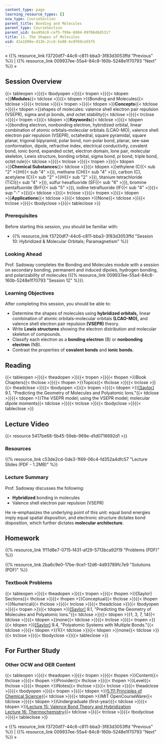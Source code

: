 ```yaml
---
content_type: page
learning_resource_types: []
ocw_type: CourseSection
parent_title: Bonding and Molecules
parent_type: CourseSection
parent_uid: 6ea956c8-cef5-f99e-6904-09f06d8d5317
title: 11. The Shapes of Molecules
uid: 42a1890e-d13b-2cc6-5e88-6c8f69ce55f5
---
```

« {{% resource_link f3720df7-44c6-c811-bba3-3f83d3053ffd "Previous" %}} | {{% resource_link 009937ee-55a4-84c8-160b-5248e1f70793 "Next" %}} »

## Session Overview

{{< tableopen >}}{{< tbodyopen >}}{{< tropen >}}{{< tdopen >}}**Modules**{{< tdclose >}}{{< tdopen >}}Bonding and Molecules{{< tdclose >}}{{< trclose >}}{{< tropen >}}{{< tdopen >}}**Concepts**{{< tdclose >}}{{< tdopen >}}shapes of molecules: valence shell electron pair repulsion (VSEPR), sigma and pi bonds, and octet stability{{< tdclose >}}{{< trclose >}}{{< tropen >}}{{< tdopen >}}**Keywords**{{< tdclose >}}{{< tdopen >}}bonding electron, nonbonding electron, hybridized orbital, linear combination of atomic orbitals–molecular orbitals (LCAO-MO), valence shell electron pair repulsion (VSEPR), octahedral, square pyramidal, square planar, trigonal bipyramid, polar bond, non-polar bond, planar, see-saw conformation, dipole, refractive index, electrical conductivity, covalent bond, ionic bond, expanded octet, electron domain, lone pair, molecular skeleton, Lewis structure, bonding orbital, sigma bond, pi bond, triple bond, octet rule{{< tdclose >}}{{< trclose >}}{{< tropen >}}{{< tdopen >}}**Chemical Substances**{{< tdclose >}}{{< tdopen >}}ethylene (C{{< sub "2" >}}H{{< sub "4" >}}), methane (CH{{< sub "4" >}}), carbon (C), acetylene (C{{< sub "2" >}}H{{< sub "2" >}}), titanium tetrachloride (TiCl{{< sub "4" >}}), sulfur hexafluoride (SF{{< sub "6" >}}), bromine pentafluoride (BrF{{< sub "5" >}}), iodine tetrafluoride (IF{{< sub "4" >}}{{< sup "-" >}}){{< tdclose >}}{{< trclose >}}{{< tropen >}}{{< tdopen >}}**Applications**{{< tdclose >}}{{< tdopen >}}None{{< tdclose >}}{{< trclose >}}{{< tbodyclose >}}{{< tableclose >}}

### Prerequisites

Before starting this session, you should be familiar with:

- {{% resource_link f3720df7-44c6-c811-bba3-3f83d3053ffd "Session 10: Hybridized & Molecular Orbitals; Paramagnetism" %}}

### Looking Ahead

Prof. Sadoway completes the Bonding and Molecules module with a session on secondary bonding, permanent and induced dipoles, hydrogen bonding, and polarizability of molecules ({{% resource_link 009937ee-55a4-84c8-160b-5248e1f70793 "Session 12" %}}).

### Learning Objectives

After completing this session, you should be able to:

- Determine the shapes of molecules using **hybridized orbitals,** linear combination of atomic orbitals–molecular orbitals **(LCAO-MO),** and valence shell electron pair repulsion **(VSEPR)** theory.
- Write **Lewis structures** showing the electron distribution and molecular skeleton of compounds.
- Classify each electron as a **bonding electron** (B) or **nonbonding electron** (NB).
- Contrast the properties of **covalent bonds** and **ionic bonds.**

## Reading

{{< tableopen >}}{{< theadopen >}}{{< tropen >}}{{< thopen >}}Book Chapters{{< thclose >}}{{< thopen >}}Topics{{< thclose >}}{{< trclose >}}{{< theadclose >}}{{< tbodyopen >}}{{< tropen >}}{{< tdopen >}}[\[Saylor\]](https://saylordotorg.github.io/text_general-chemistry-principles-patterns-and-applications-v1.0/s13-01-predicting-the-geometry-of-mol.html) 9.1, "Predicting the Geometry of Molecules and Polyatomic Ions."{{< tdclose >}}{{< tdopen >}}The VSEPR model; using the VSEPR model; molecular dipole moments{{< tdclose >}}{{< trclose >}}{{< tbodyclose >}}{{< tableclose >}}

## Lecture Video

{{< resource 5417be68-5b45-59eb-969e-d1d0716692d1 >}}

### Resources

{{% resource_link c53de2cd-0de3-1f49-06c4-fd352a4dfc57 "Lecture Slides (PDF - 1.2MB)" %}}

### Lecture Summary

Prof. Sadoway discusses the following:

- **Hybridized** bonding in molecules
- Valence shell electron pair repulsion (VSEPR)

He re-emphasizes the underlying point of this unit: equal bond energies imply equal spatial disposition, and electronic structure dictates bond disposition, which further dictates **molecular architecture**.

## Homework

{{% resource_link 1f11d8e7-0715-f431-af29-5713bca92f19 "Problems (PDF)" %}}

{{% resource_link 2ba6c9e0-17be-9ce1-12d6-4d93789fc7e9 "Solutions (PDF)" %}}

### Textbook Problems

{{< tableopen >}}{{< theadopen >}}{{< tropen >}}{{< thopen >}}\[Saylor\] Sections{{< thclose >}}{{< thopen >}}Conceptual{{< thclose >}}{{< thopen >}}Numerical{{< thclose >}}{{< trclose >}}{{< theadclose >}}{{< tbodyopen >}}{{< tropen >}}{{< tdopen >}}[\[Saylor\]](https://saylordotorg.github.io/text_general-chemistry-principles-patterns-and-applications-v1.0/s13-01-predicting-the-geometry-of-mol.html) 9.1, "Predicting the Geometry of Molecules and Polyatomic Ions."{{< tdclose >}}{{< tdopen >}}1, 3, 7, 14{{< tdclose >}}{{< tdopen >}}none{{< tdclose >}}{{< trclose >}}{{< tropen >}}{{< tdopen >}}[\[Saylor\]](https://saylordotorg.github.io/text_general-chemistry-principles-patterns-and-applications-v1.0/s13-04-polyatomic-systems-with-multip.html) 9.4, "Polyatomic Systems with Multiple Bonds."{{< tdclose >}}{{< tdopen >}}1{{< tdclose >}}{{< tdopen >}}none{{< tdclose >}}{{< trclose >}}{{< tbodyclose >}}{{< tableclose >}}

## For Further Study

### Other OCW and OER Content

{{< tableopen >}}{{< theadopen >}}{{< tropen >}}{{< thopen >}}Content{{< thclose >}}{{< thopen >}}Provider{{< thclose >}}{{< thopen >}}Level{{< thclose >}}{{< thopen >}}Notes{{< thclose >}}{{< trclose >}}{{< theadclose >}}{{< tbodyopen >}}{{< tropen >}}{{< tdopen >}}[5.111 Principles of Chemical Science](/courses/5-111-principles-of-chemical-science-fall-2008){{< tdclose >}}{{< tdopen >}}MIT OpenCourseWare{{< tdclose >}}{{< tdopen >}}Undergraduate (first-year){{< tdclose >}}{{< tdopen >}}[Lecture 15: Valence Bond Theory and Hybridization](/courses/5-111-principles-of-chemical-science-fall-2008/pages/video-lectures/lecture-15)    
[Lecture 16: Thermochemistry](/courses/5-111-principles-of-chemical-science-fall-2008/pages/video-lectures/lecture-16){{< tdclose >}}{{< trclose >}}{{< tbodyclose >}}{{< tableclose >}}

« {{% resource_link f3720df7-44c6-c811-bba3-3f83d3053ffd "Previous" %}} | {{% resource_link 009937ee-55a4-84c8-160b-5248e1f70793 "Next" %}} »